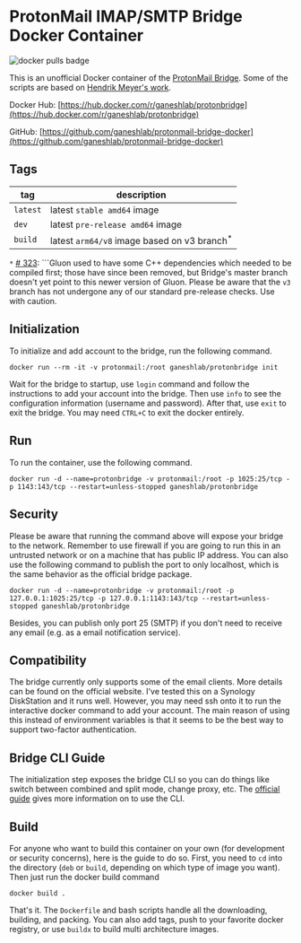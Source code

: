 # ProtonMail IMAP/SMTP Bridge Docker Container

![docker pulls badge](https://img.shields.io/docker/pulls/ganeshlab/protonbridge)

This is an unofficial Docker container of the [ProtonMail Bridge](https://github.com/ProtonMail/proton-bridge). Some of the scripts are based on [Hendrik Meyer's work](https://gitlab.com/T4cC0re/protonmail-bridge-docker).

Docker Hub: [https://hub.docker.com/r/ganeshlab/protonbridge](https://hub.docker.com/r/ganeshlab/protonbridge)

GitHub: [https://github.com/ganeshlab/protonmail-bridge-docker](https://github.com/ganeshlab/protonmail-bridge-docker)

## Tags

tag | description
 -- | --
`latest` | latest `stable amd64` image
`dev` | latest `pre-release amd64` image
`build` | latest `arm64/v8` image based on v3 branch<sup>*</sup>

`*` [# 323](https://github.com/ProtonMail/proton-bridge/issues/323#issuecomment-1462705455): 
```Gluon used to have some C++ dependencies which needed to be compiled first; those have since been removed, but Bridge's master branch doesn't yet point to this newer version of Gluon. Please be aware that the `v3` branch has not undergone any of our standard pre-release checks. Use with caution.

## Initialization

To initialize and add account to the bridge, run the following command.

```
docker run --rm -it -v protonmail:/root ganeshlab/protonbridge init
```

Wait for the bridge to startup, use `login` command and follow the instructions to add your account into the bridge. Then use `info` to see the configuration information (username and password). After that, use `exit` to exit the bridge. You may need `CTRL+C` to exit the docker entirely.

## Run

To run the container, use the following command.

```
docker run -d --name=protonbridge -v protonmail:/root -p 1025:25/tcp -p 1143:143/tcp --restart=unless-stopped ganeshlab/protonbridge
```

## Security

Please be aware that running the command above will expose your bridge to the network. Remember to use firewall if you are going to run this in an untrusted network or on a machine that has public IP address. You can also use the following command to publish the port to only localhost, which is the same behavior as the official bridge package.

```
docker run -d --name=protonbridge -v protonmail:/root -p 127.0.0.1:1025:25/tcp -p 127.0.0.1:1143:143/tcp --restart=unless-stopped ganeshlab/protonbridge
```

Besides, you can publish only port 25 (SMTP) if you don't need to receive any email (e.g. as a email notification service).

## Compatibility

The bridge currently only supports some of the email clients. More details can be found on the official website. I've tested this on a Synology DiskStation and it runs well. However, you may need ssh onto it to run the interactive docker command to add your account. The main reason of using this instead of environment variables is that it seems to be the best way to support two-factor authentication.

## Bridge CLI Guide

The initialization step exposes the bridge CLI so you can do things like switch between combined and split mode, change proxy, etc. The [official guide](https://protonmail.com/support/knowledge-base/bridge-cli-guide/) gives more information on to use the CLI.

## Build

For anyone who want to build this container on your own (for development or security concerns), here is the guide to do so. First, you need to `cd` into the directory (`deb` or `build`, depending on which type of image you want). Then just run the docker build command
```
docker build .
```

That's it. The `Dockerfile` and bash scripts handle all the downloading, building, and packing. You can also add tags, push to your favorite docker registry, or use `buildx` to build multi architecture images.
